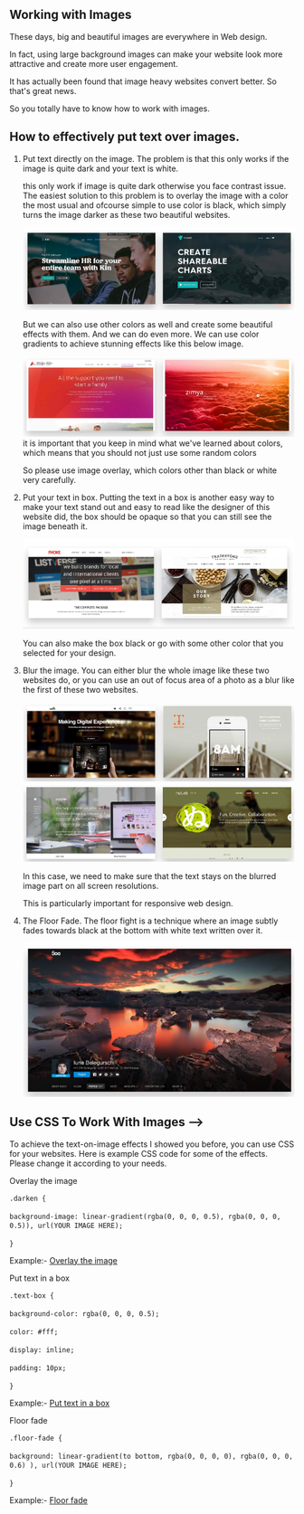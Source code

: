 ## Working with Images

These days, big and beautiful images are everywhere in Web design.

In fact, using large background images can make your website look more attractive and create more user engagement.

It has actually been found that image heavy websites convert better. So that's great news.

So you totally have to know how to work with images.

## How to effectively put text over images.

1. Put text directly on the image.
   The problem is that this only works if the image is quite dark and your text is white.

   this only work if image is quite dark otherwise you face contrast issue.
   The easiest solution to this problem is to overlay the image with a color the most usual and ofcourse simple to use color is black, which simply turns the image darker as these two beautiful websites.

   ![Overlay the image with color black ](./assets/overlay-image.png)

   But we can also use other colors as well and create some beautiful effects with them. And we can do even more. We can use color gradients to achieve stunning effects like this below image.

   ![Overlay the image with color gradient ](./assets/overlay-image-1.png)
   it is important that you keep in mind what we've learned about colors, which means that you should not just use some random colors

   So please use image overlay, which colors other than black or white very carefully.

2. Put your text in box.
   Putting the text in a box is another easy way to make your text stand out and easy to read like the designer of this website did, the box should be opaque so that you can still see the image beneath it.

   ![Put your text in box](./assets/text_in_box.png)

   You can also make the box black or go with some other color that you selected for your design.

3. Blur the image.
   You can either blur the whole image like these two websites do, or you can use an out of focus area of a photo as a blur like the first of these two websites.

   ![Blur the image](./assets/blur-image.png)
   ![auto focus](./assets/auto-focus.png)

   In this case, we need to make sure that the text stays on the blurred image part on all screen resolutions.

   This is particularly important for responsive web design.

4. The Floor Fade.
   The floor fight is a technique where an image subtly fades towards black at the bottom with white text written over it.

   ![The Floor Fade](./assets/floor_fade.png)

## Use CSS To Work With Images -->

To achieve the text-on-image effects I showed you before, you can use CSS for your websites. Here is example CSS code for some of the effects. Please change it according to your needs.

Overlay the image

```
.darken {

background-image: linear-gradient(rgba(0, 0, 0, 0.5), rgba(0, 0, 0, 0.5)), url(YOUR IMAGE HERE);

}
```

Example:- [Overlay the image](http://jsfiddle.net/drpak8vy/1/)

Put text in a box

```
.text-box {

background-color: rgba(0, 0, 0, 0.5);

color: #fff;

display: inline;

padding: 10px;

}
```

Example:- [Put text in a box](http://jsfiddle.net/qg83m36p/)

Floor fade

```
.floor-fade {

background: linear-gradient(to bottom, rgba(0, 0, 0, 0), rgba(0, 0, 0, 0.6) ), url(YOUR IMAGE HERE);

}
```

Example:- [Floor fade](http://jsfiddle.net/gRzPF/409/)
